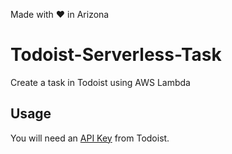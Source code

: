 Made with ❤ in Arizona

# Todoist-Serverless-Task

Create a task in Todoist using AWS Lambda

## Usage

You will need an [API Key](https://github.com/Cosmitar/todoist-js/wiki/Getting-access-token) from Todoist. 